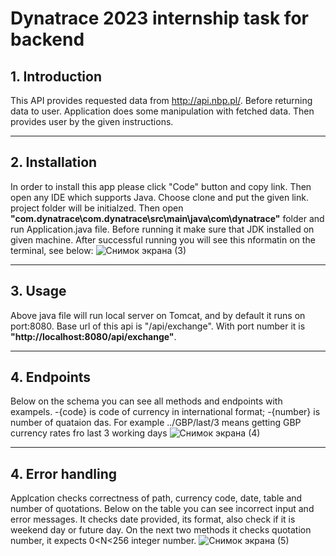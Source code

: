 # Dynatrace 2023 internship task for backend
## 1. Introduction
This API provides requested data from http://api.nbp.pl/. Before returning data to user. Application does some manipulation with fetched data.
Then provides user by the given instructions.
***
## 2. Installation
In order to install this app please click "Code" button and copy link. Then open any IDE which supports Java. Choose clone and put the given link.
project folder will be initialzed. Then open **"com.dynatrace\com.dynatrace\src\main\java\com\dynatrace"** folder and run Application.java file.
Before running it make sure that JDK installed on given machine. 
After successful running you will see this nformatin on the terminal, see below:
![Снимок экрана (3)](https://user-images.githubusercontent.com/57500808/234324060-e5001060-05c8-4dda-bfa8-b5787191503a.png)
***
## 3. Usage
Above java file will run local server on Tomcat, and by default it runs on port:8080. Base url of this api is "/api/exchange". With port number it  is **"http://localhost:8080/api/exchange"**. 
***
## 4. Endpoints
Below on the schema you can see all methods and endpoints with exampels. 
-{code} is code of currency in international format;
-{number} is number of quataion das. For example ../GBP/last/3 means getting GBP currency rates fro last 3 working days
![Снимок экрана (4)](https://user-images.githubusercontent.com/57500808/234335055-98a45912-3457-4b32-81f0-3c3faba778c1.png)
***
## 4. Error handling
Applcation checks correctness of path, currency code, date, table and number of quotations. Below on the table you can see incorrect input and error messages.
It checks date provided, its format, also check if it is weekend day or future day.
On the next two methods it checks quotation number, it expects 0<N<256 integer number.
![Снимок экрана (5)](https://user-images.githubusercontent.com/57500808/234339932-686e04e8-aa6d-4800-8678-32d016ff7ffa.png)


